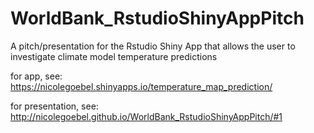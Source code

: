 WorldBank_RstudioShinyAppPitch
==============================

A pitch/presentation for the Rstudio Shiny App that allows the user to investigate climate model temperature predictions

for app, see: https://nicolegoebel.shinyapps.io/temperature_map_prediction/

for presentation, see: http://nicolegoebel.github.io/WorldBank_RstudioShinyAppPitch/#1

